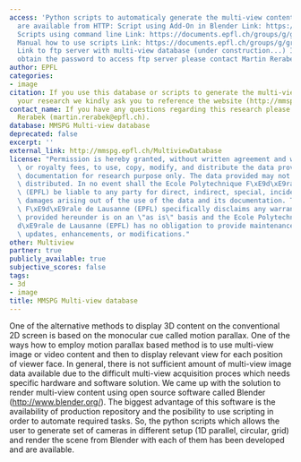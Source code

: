 ```yaml
---
access: 'Python scripts to automaticaly generate the multi-view content from Blender
  are available from HTTP: Script using Add-On in Blender Link: https://documents.epfl.ch/groups/g/gr/gr-eb-unit/public/multiview-generation-add-on.zip
  Scripts using command line Link: https://documents.epfl.ch/groups/g/gr/gr-eb-unit/public/multiview-generation-command-line.zip
  Manual how to use scripts Link: https://documents.epfl.ch/groups/g/gr/gr-eb-unit/public/User-Manual.pdf
  Link to ftp server with multi-view database (under construction...) In order to
  obtain the password to access ftp server please contact Martin Rerabek (martin.rerabek@epfl.ch).'
author: EPFL
categories:
- image
citation: If you use this database or scripts to generate the multi-view content in
  your research we kindly ask you to reference the website (http://mmspg.epfl.ch/MultiviewDatabase).
contact_name: If you have any questions regarding this research please contact Martin
  Rerabek (martin.rerabek@epfl.ch).
database: MMSPG Multi-view database
deprecated: false
excerpt: ''
external_link: http://mmspg.epfl.ch/MultiviewDatabase
license: "Permission is hereby granted, without written agreement and without license\
  \ or royalty fees, to use, copy, modify, and distribute the data provided and its\
  \ documentation for research purpose only. The data provided may not be commercially\
  \ distributed. In no event shall the Ecole Polytechnique F\xE9d\xE9rale de Lausanne\
  \ (EPFL) be liable to any party for direct, indirect, special, incidental, or consequential\
  \ damages arising out of the use of the data and its documentation. The Ecole Polytechnique\
  \ F\xE9d\xE9rale de Lausanne (EPFL) specifically disclaims any warranties. The data\
  \ provided hereunder is on an \"as is\" basis and the Ecole Polytechnique F\xE9\
  d\xE9rale de Lausanne (EPFL) has no obligation to provide maintenance, support,\
  \ updates, enhancements, or modifications."
other: Multiview
partner: true
publicly_available: true
subjective_scores: false
tags:
- 3d
- image
title: MMSPG Multi-view database
---
```


One of the alternative methods to display 3D content on the conventional 2D screen is based on the monocular cue called motion parallax. One of the ways how to employ motion parallax based method is to use multi-view image or video content and then to display relevant view for each position of viewer face. In general, there is not sufficient amount of multi-view image data available due to the difficult multi-view acquisition proces which needs specific hardware and software solution. We came up with the solution to render multi-view content using open source software called Blender (http://www.blender.org/). The biggest advantage of this software is the availability of production repository and the posibility to use scripting in order to automate required tasks. So, the python scripts which allows the user to generate set of cameras in different setup (1D parallel, circular, grid) and render the scene from Blender with each of them has been developed and are available.
